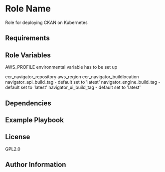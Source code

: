 Role Name
=========

Role for deploying CKAN on Kubernetes

Requirements
------------


Role Variables
--------------
 AWS_PROFILE environmental variable has to be set up

 ecr_navigator_repository
 aws_region
 ecr_navigator_buildlocation
 navigator_api_build_tag  - default set to 'latest'
 navigator_engine_build_tag  - default set to 'latest'
 navigator_ui_build_tag  - default set to 'latest'

Dependencies
------------


Example Playbook
----------------


License
-------

GPL2.0

Author Information
------------------

